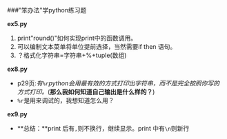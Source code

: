 ###"笨办法"学python练习题

**ex5.py** 

1. print"round()"如何实现print中的函数调用。
2. 可以编制文本菜单将单位提前选择，当然需要if then 语句。
3. ？格式化字符串=字符串+%+tuple(数组)

__ex8.py__

*  p29页:_有`%r`python会用最有效的方式打印出字符串，而不是完全按照你写的方式打印。_(__那么我如何知道自己输出是什么样的？__)
*  `%r`是用来调试的，我想知道怎么用？

**ex9.py**
 
+ **总结：**print 后有`,`则不换行，继续显示。print 中有`\n`则新行 
         

